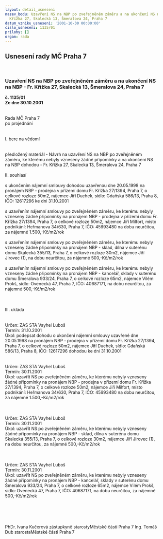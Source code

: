 ```yaml
---
layout: detail_usneseni
nazev_bodu: Uzavření NS na NBP po zveřejněném záměru a na ukončení NS na NBP - Fr.
  Křížka 27, Skalecká 13, Šmeralova 24, Praha 7
datum_vzniku_usneseni: '2001-10-30 00:00:00'
cislo_usneseni: 1135/01
prilohy: []
organ: rada
---
```

<div id="ucUsn_pList" class="usn">
	<span><h2>Usnesení rady MČ Praha 7 </h2>
<br></span><div class="standBody">
<span><h3>Uzavření NS na NBP po zveřejněném záměru a na ukončení NS na NBP - Fr. Křížka 27, Skalecká 13, Šmeralova 24, Praha 7</h3></span><div class="center">
		<strong>č. 1135/01</strong><br>
	</div>
<div class="center">
		<strong>Ze dne 30.10.2001</strong><br><br>
	</div>
<br>Rada MČ Praha 7<br>po projednání<br><br><br>I.	bere na vědomí<br><br> <br>předložený materiál - Návrh na uzavření NS na NBP po zveřejněném záměru, ke kterému nebyly vzneseny žádné připomínky a na ukončení NS na NBP dohodou -  Fr. Křížka 27, Skalecká 13, Šmeralova 24, Praha 7<br><br>II.	souhlasí <br><br>s ukončením nájemní smlouvy dohodou uzavřenou dne 20.05.1998 na pronájem NBP - prodejna v přízemí domu  Fr. Křížka 27/1394, Praha 7, o celkové rozloze 50m2, nájemce Jiří Duchek, sídlo: Gdaňská 586/13, Praha 8, IČO: 12617296 ke dni 31.10.2001<br><br>s uzavřením nájemní smlouvy po zveřejněném záměru, ke kterému nebyly vzneseny žádné připomínky na pronájem NBP - prodejna v přízemí domu  Fr. Křížka 27/1394, Praha 7, o celkové rozloze 50m2, nájemce Jiří Milfort, místo podnikání: Heřmanova 34/630, Praha 7, IČO: 45693480 na dobu neurčitou, za nájemné 1.500,-Kč/m2/rok<br><br>s uzavřením nájemní smlouvy po zveřejněném záměru, ke kterému nebyly vzneseny žádné připomínky na pronájem NBP - sklad, dílna v suterénu domu  Skalecká 355/13, Praha 7, o celkové rozloze 30m2, nájemce Jiří Jirovec (1), na dobu neurčitou, za nájemné 500,-Kč/m2/rok<br><br>s uzavřením nájemní smlouvy po zveřejněném záměru, ke kterému nebyly vzneseny žádné připomínky na pronájem NBP - kancelář, sklady v suterénu domu  Šmeralova 933/24, Praha 7, o celkové rozloze 65m2, nájemce Vilém Prokš, sídlo: Ovenecká 47, Praha 7, IČO: 40687171, na dobu neurčitou, za nájemné 500,-Kč/m2/rok<br><br><br><br>III.	ukládá <br><br> <br>Určen:	ZAS STA Vayhel Luboš<br>Termín: 31.10.2001<br>Úkol:	podepsat dohodu o ukončení nájemní smlouvy uzavřené dne 20.05.1998 na pronájem NBP - prodejna v přízemí domu  Fr. Křížka 27/1394, Praha 7, o celkové rozloze 50m2, nájemce Jiří Duchek, sídlo: Gdaňská 586/13, Praha 8, IČO: 12617296 dohodou ke dni 31.10.2001 <br> <br> <br>Určen:	ZAS STA Vayhel Luboš<br>Termín: 30.11.2001<br>Úkol:	uzavřít NS po zveřejněném záměru, ke kterému nebyly vzneseny žádné připomínky na pronájem NBP - prodejna v přízemí domu  Fr. Křížka 27/1394, Praha 7, o celkové rozloze 50m2, nájemce Jiří Milfort, místo podnikání: Heřmanova 34/630, Praha 7, IČO: 45693480 na dobu neurčitou, za nájemné 1.500,-Kč/m2/rok <br> <br><br> <br>Určen:	ZAS STA Vayhel Luboš<br>Termín: 30.11.2001<br>Úkol:	uzavřít NS po zveřejněném záměru, ke kterému nebyly vzneseny žádné připomínky na pronájem NBP - sklad, dílna v suterénu domu  Skalecká 355/13, Praha 7, o celkové rozloze 30m2, nájemce Jiří Jirovec (1), na dobu neurčitou, za nájemné 500,-Kč/m2/rok<br> <br><br> <br>Určen:	ZAS STA Vayhel Luboš<br>Termín: 30.11.2001<br>Úkol:	uzavřít NS po zveřejněném záměru, ke kterému nebyly vzneseny žádné připomínky na pronájem NBP - kancelář, sklady v suterénu domu  Šmeralova 933/24, Praha 7, o celkové rozloze 65m2, nájemce Vilém Prokš, sídlo: Ovenecká 47, Praha 7, IČO: 40687171, na dobu neurčitou, za nájemné 500,-Kč/m2/rok<br> <br><br><br> <br>	<br>PhDr. Ivana Kučerová zástupkyně starostyMěstské části Praha 7	Ing. Tomáš Dub starostaMěstské části Praha 7<br>	<br><br>
</div>
</div>